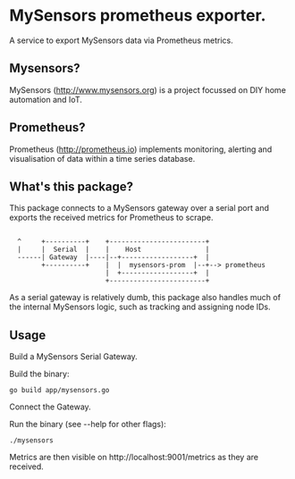 # MySensors prometheus exporter.

A service to export MySensors data via Prometheus metrics.

## Mysensors?

MySensors (http://www.mysensors.org) is a project focussed on DIY home
automation and IoT.

## Prometheus?

Prometheus (http://prometheus.io) implements monitoring, alerting and
visualisation of data within a time series database.

## What's this package?

This package connects to a MySensors gateway over a serial port and
exports the received metrics for Prometheus to scrape.

```

  ^     +----------+    +------------------------+
  |     |  Serial  |    |    Host                |
  ------| Gateway  |----|--+------------------+  |
        +----------+    |  |  mysensors-prom  |--+--> prometheus
                        |  +------------------+  |
                        +------------------------+

```

As a serial gateway is relatively dumb, this package also handles
much of the internal MySensors logic, such as tracking and assigning
node IDs.

## Usage

Build a MySensors Serial Gateway.

Build the binary:

`go build app/mysensors.go`

Connect the Gateway.

Run the binary (see --help for other flags):

`./mysensors`

Metrics are then visible on http://localhost:9001/metrics as they
are received.

